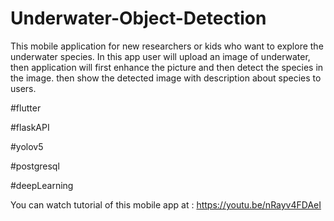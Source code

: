 # Underwater-Object-Detection
This mobile application for new researchers or kids who want to explore the underwater species. In this app user will upload an image of underwater, then application will first enhance the picture and then detect the species in the image. then show the detected image with description about species to users.

#flutter

#flaskAPI

#yolov5

#postgresql

#deepLearning

You can watch tutorial of this mobile app at : https://youtu.be/nRayv4FDAeI
